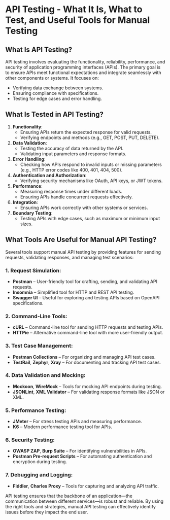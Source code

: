 # API Testing - What It Is, What to Test, and Useful Tools for Manual Testing

## What Is API Testing?
API testing involves evaluating the functionality, reliability, performance, and security of application programming interfaces (APIs). The primary goal is to ensure APIs meet functional expectations and integrate seamlessly with other components or systems. It focuses on:
- Verifying data exchange between systems.
- Ensuring compliance with specifications.
- Testing for edge cases and error handling.

## What Is Tested in API Testing?
1. **Functionality**:
   - Ensuring APIs return the expected response for valid requests.
   - Verifying endpoints and methods (e.g., GET, POST, PUT, DELETE).
2. **Data Validation**:
   - Testing the accuracy of data returned by the API.
   - Validating input parameters and response formats.
3. **Error Handling**:
   - Checking how APIs respond to invalid inputs or missing parameters (e.g., HTTP error codes like 400, 401, 404, 500).
4. **Authentication and Authorization**:
   - Verifying security mechanisms like OAuth, API keys, or JWT tokens.
5. **Performance**:
   - Measuring response times under different loads.
   - Ensuring APIs handle concurrent requests effectively.
6. **Integration**:
   - Ensuring APIs work correctly with other systems or services.
7. **Boundary Testing**:
   - Testing APIs with edge cases, such as maximum or minimum input sizes.

## What Tools Are Useful for Manual API Testing?
Several tools support manual API testing by providing features for sending requests, validating responses, and managing test scenarios:

### 1. **Request Simulation**:
   - **Postman** – User-friendly tool for crafting, sending, and validating API requests.
   - **Insomnia** – Simplified tool for HTTP and REST API testing.
   - **Swagger UI** – Useful for exploring and testing APIs based on OpenAPI specifications.

### 2. **Command-Line Tools**:
   - **cURL** – Command-line tool for sending HTTP requests and testing APIs.
   - **HTTPie** – Alternative command-line tool with more user-friendly output.

### 3. **Test Case Management**:
   - **Postman Collections** – For organizing and managing API test cases.
   - **TestRail**, **Zephyr**, **Xray** – For documenting and tracking API test cases.

### 4. **Data Validation and Mocking**:
   - **Mockoon**, **WireMock** – Tools for mocking API endpoints during testing.
   - **JSONLint**, **XML Validator** – For validating response formats like JSON or XML.

### 5. **Performance Testing**:
   - **JMeter** – For stress testing APIs and measuring performance.
   - **K6** – Modern performance testing tool for APIs.

### 6. **Security Testing**:
   - **OWASP ZAP**, **Burp Suite** – For identifying vulnerabilities in APIs.
   - **Postman Pre-request Scripts** – For automating authentication and encryption during testing.

### 7. **Debugging and Logging**:
   - **Fiddler**, **Charles Proxy** – Tools for capturing and analyzing API traffic.

API testing ensures that the backbone of an application—the communication between different services—is robust and reliable. By using the right tools and strategies, manual API testing can effectively identify issues before they impact the end user.
